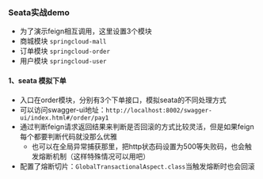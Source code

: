 ### Seata实战demo
- 为了演示feign相互调用，这里设置3个模块
- 商城模块 `springcloud-mall`
- 订单模块 `springcloud-order`
- 用户模块 `springcloud-user`


#### 1、seata 模拟下单
- 入口在order模块，分别有3个下单接口，模拟seata的不同处理方式
- 可以访问swagger-ui地址：`http://localhost:8002/swagger-ui/index.html#/order/pay1`
- 通过判断feign请求返回结果来判断是否回滚的方式比较灵活，但是如果feign每个都要判断代码就没那么优雅
  - 也可以在全局异常捕获那里，把http状态码设置为500等失败码，也会触发熔断机制（这样特殊情况可以用吧）
- 配置了熔断切片：`GlobalTransactionalAspect.class`当触发熔断时也会回滚